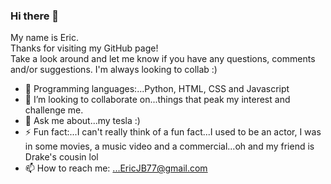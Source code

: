 ### Hi there 👋
My name is Eric.  
Thanks for visiting my GitHub page!  
Take a look around and let me know if you have any questions, comments and/or suggestions.  I'm always looking to collab
:)
  
- 🌱 Programming languages:...Python, HTML, CSS and Javascript
- 👯 I’m looking to collaborate on...things that peak my interest and challenge me.
- 💬 Ask me about...my tesla :)
- ⚡ Fun fact:...I can't really think of a fun fact...I used to be an actor, I was in some movies, a music video and a commercial...oh and my friend is Drake's cousin  lol
- 📫 How to reach me: ...EricJB77@gmail.com

<!--
**EricJB77/EricJB77** is a ✨ _special_ ✨ repository because its `README.md` (this file) appears on your GitHub profile.

Here are some ideas to get you started:

- 🔭 I’m currently working on ...
- 🌱 I’m currently learning ...
- 🤔 I’m looking for help with ...
- 😄 Pronouns: ...
- ⚡ Fun fact: ...
-->
